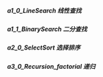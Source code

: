 
##### a1_0_LineSearch 线性查找
##### a1_1_BinarySearch 二分查找
##### a2_0_SelectSort 选择排序
##### a3_0_Recursion_factorial 递归